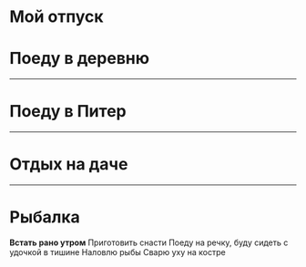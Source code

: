 # Мой отпуск #

# Поеду в деревню #
___

# Поеду в Питер #
___

# Отдых на даче #
___

# Рыбалка #

**Встать рано утром**
Приготовить снасти
Поеду на речку, буду сидеть с удочкой в тишине
Наловлю рыбы
Сварю уху на костре





